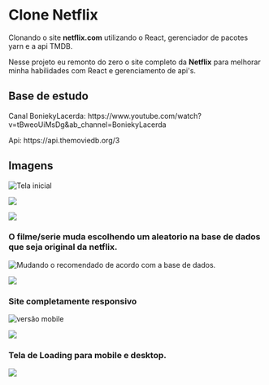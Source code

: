 <h1>Clone Netflix</h1>

<p>Clonando o site <b>netflix.com</b> utilizando o React, gerenciador de pacotes yarn e a api TMDB.</p>

<p>Nesse projeto eu remonto do zero o site completo da <b>Netflix</b> para melhorar minha habilidades com React e
    gerenciamento de api's.</p>

<h2>Base de estudo</h2>
<p>Canal BoniekyLacerda: https://www.youtube.com/watch?v=tBweoUiMsDg&ab_channel=BoniekyLacerda</p>

<p>Api: https://api.themoviedb.org/3</p>

<h2>Imagens</h2>

![Tela inicial](https://i.imgur.com/GpmO2Rg.png)

![](https://i.imgur.com/UXtnL8R.png)

![](https://i.imgur.com/OMjt0Xo.png)

<h3>O filme/serie muda escolhendo um aleatorio na base de dados que seja original da netflix.</h3>

![Mudando o recomendado de acordo com a base de dados.](https://i.imgur.com/NnoTa4A.png)

![](https://i.imgur.com/VxSwt13.png)

<h3>Site completamente responsivo</h3>

![versão mobile](https://i.imgur.com/sum9f9D.png)

![](https://i.imgur.com/jofNBA0.png)

<h3>Tela de Loading para mobile e desktop.</h3>

![](https://i.imgur.com/4qiZLrU.png)
